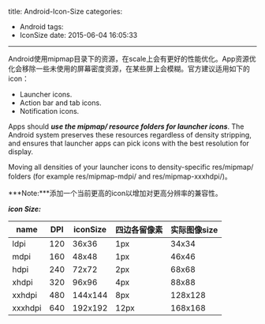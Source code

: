 title: Android-Icon-Size
categories:
  - Android
tags:
  - IconSize
date: 2015-06-04 16:05:33
---

Android使用mipmap目录下的资源，在scale上会有更好的性能优化。App资源优化会移除一些未使用的屏幕密度资源，在某些屏上会模糊。官方建议适用如下的icon：

* Launcher icons.
* Action bar and tab icons.
* Notification icons.

Apps should ***use the mipmap/ resource folders for launcher icons***. The Android system preserves these resources regardless of density stripping, and ensures that launcher apps can pick icons with the best resolution for display.     

Moving all densities of your launcher icons to density-specific res/mipmap/ folders (for example res/mipmap-mdpi/ and res/mipmap-xxxhdpi/)。

***Note:***添加一个当前更高的icon以增加对更高分辨率的兼容性。
    
***icon Size:***    

| name | DPI | iconSize | 四边各留像素 | 实际图像size |
|-|-|-|-|-|
| ldpi | 120 | 36x36 | 1px | 34x34 |
| mdpi | 160 | 48x48 | 1px | 46x46 |
| hdpi | 240 | 72x72 | 2px | 68x68 |
| xhdpi| 320 | 96x96 | 4px | 88x88 |
| xxhdpi| 480 | 144x144 | 8px | 128x128 |
| xxxhdpi| 640 | 192x192| 12px | 168x168 |